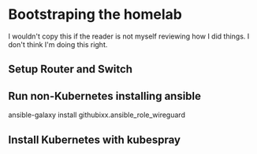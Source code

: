 # Bootstraping the homelab

I wouldn't copy this if the reader is not myself reviewing how I did things. I don't think I'm doing this right.


## Setup Router and Switch





## Run non-Kubernetes installing ansible

ansible-galaxy install githubixx.ansible_role_wireguard




## Install Kubernetes with kubespray

